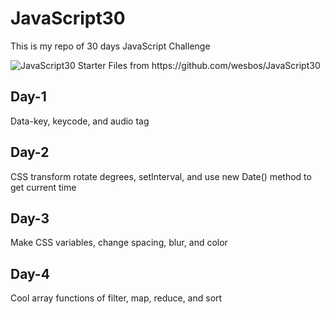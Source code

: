 # JavaScript30
This is my repo of 30 days JavaScript Challenge

<img src="https://camo.githubusercontent.com/13a16597bc17b350b043e30ab701082fc276d3c4/68747470733a2f2f6a61766173637269707433302e636f6d2f696d616765732f4a53332d736f6369616c2d73686172652e706e67" alt="JavaScript30">
Starter Files from https://github.com/wesbos/JavaScript30

## Day-1

Data-key, keycode, and audio tag

## Day-2

CSS transform rotate degrees, setInterval, and use new Date() method to get current time

## Day-3 

Make CSS variables, change spacing, blur, and color

## Day-4 

Cool array functions of filter, map, reduce, and sort